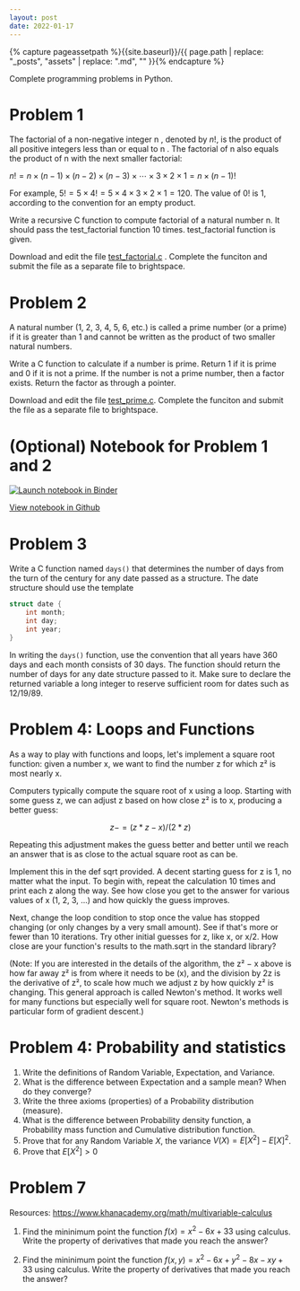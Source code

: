 ```yaml
---
layout: post
date: 2022-01-17
---
```

{% capture pageassetpath %}{{site.baseurl}}/{{ page.path | replace: "_posts", "assets" | replace: ".md", "" }}{% endcapture %}

Complete programming problems in Python.

# Problem 1

The factorial of a non-negative integer n , denoted by $n!$, is the product of all positive integers less than or equal to n . The factorial of n also equals the product of n with the next smaller factorial:

$n ! = n × ( n − 1 ) × ( n − 2 ) × ( n − 3 ) × ⋯ × 3 × 2 × 1 = n × ( n − 1 ) !$

For example,
$5 ! = 5 × 4 ! = 5 × 4 × 3 × 2 × 1 = 120.$
The value of 0! is 1, according to the convention for an empty product.

Write a recursive C function to compute factorial of a natural number n. It should pass the test_factorial function 10 times. test_factorial function is given. 

Download and edit the file [test_factorial.c]({{site.baseurl}}/assets/0000-00-02-prereq-hw/test_factorial.c) . Complete the funciton and submit the file as a separate file to brightspace.

# Problem 2

A natural number (1, 2, 3, 4, 5, 6, etc.) is called a prime number (or a prime) if it is greater than 1 and cannot be written as the product of two smaller natural numbers.

Write a C function to calculate if a number is prime. Return 1 if it is prime and 0 if it is not a prime. If the number is not a prime number, then a factor exists. Return the factor as through a pointer.

Download and edit the file [test_prime.c](https://vikasdhiman.info/ECE490-Neural-Networks/assets/0000-00-02-prereq-hw/test_prime.c). Complete the funciton and submit the file as a separate file to brightspace.

# (Optional) Notebook for Problem 1 and 2

[![Launch notebook in Binder](https://mybinder.org/badge_logo.svg)](https://mybinder.org/v2/gh/wecacuee/ECE490-Neural-Networks/HEAD?labpath=assets%2F0000-00-02-prereq-hw%2Fhw0.ipynb)

[View notebook in Github](https://github.com/wecacuee/ECE490-Neural-Networks/blob/master/assets/0000-00-02-prereq-hw/hw0.ipynb)

# Problem 3

Write a C function named `days()` that determines the number of days from the turn
of the century for any date passed as a structure. The date structure should use the
template

```c
struct date {
    int month;
    int day;
    int year;
}
```

In writing the `days()` function, use the convention that all years have 360 days and each
month consists of 30 days. The function should return the number of days for any date
structure passed to it. Make sure to declare the returned variable a long integer to reserve sufficient room for dates such as 12/19/89.

# Problem 4: Loops and Functions

As a way to play with functions and loops, let's implement a square root function: given a number x, we want to find the number z for which z² is most nearly x.

Computers typically compute the square root of x using a loop. Starting with some guess z, we can adjust z based on how close z² is to x, producing a better guess:

$$ z -= (z*z - x) / (2*z) $$

Repeating this adjustment makes the guess better and better until we reach an answer that is as close to the actual square root as can be.

Implement this in the def sqrt provided. A decent starting guess for z is 1, no matter what the input. To begin with, repeat the calculation 10 times and print each z along the way. See how close you get to the answer for various values of x (1, 2, 3, ...) and how quickly the guess improves.

Next, change the loop condition to stop once the value has stopped changing (or only changes by a very small amount). See if that's more or fewer than 10 iterations. Try other initial guesses for z, like x, or x/2. How close are your function's results to the math.sqrt in the standard library?

(Note: If you are interested in the details of the algorithm, the z² − x above is how far away z² is from where it needs to be (x), and the division by 2z is the derivative of z², to scale how much we adjust z by how quickly z² is changing. This general approach is called Newton's method. It works well for many functions but especially well for square root. Newton's methods is particular form of gradient descent.)

# Problem 4: Probability and statistics

1. Write the definitions of Random Variable, Expectation, and Variance.
2. What is the difference between Expectation and a sample mean? When do they
   converge?
3. Write the three axioms (properties) of a Probability distribution (measure).
4. What is the difference between Probability density function,
   a Probability mass function and  Cumulative distribution function.
5. Prove that for any Random Variable $X$, the variance $V(X) = E[X^2] - E[X]^2$.
6. Prove that $E[X^2] > 0$
<!-- 4. Prove that the expectation is a linear. $ E[\alpha X + \beta Y] = \alpha
   E[X] + \beta E[Y] $ for any real scalars $\alpha, \beta \in \mathbb{R}$ and random variables $X$ and $Y$ under conditions of finiteness (all integrals are finite). -->
<!-- 6. Define independent random variables. -->

<!--
# Problem 5

1. What is an unbiased estimator?
2. What the bias and variance of an estimator?
3. Let $X_1, X_2, \dots, X_n$ be a random sample of size n.
    1. Show that $X^2$ is a biased estimator for $\mu^2$.
    2. Find the amount of bias in this estimator.
    3. What happens to the bias as the sample size $n$ increases?
4. Aircrew escape systems are powered by a solid propellant. The burning rate of this propellant is an important product characteristic. Specifications require that the mean burning rate must be 50 cm/s. We know that the standard deviation of burning rate is $ \sigma = 2 cm/s$. The experimenter decides to specify a type I error probability or significance level of $\alpha = 0.05$. He selects a random sample of $n = 25$ and obtains a sample average burning rate of $x = 51.3 cm/s$. What conclusions should he draw?
-->

<!--
# Problem 6

Consider the data in [table-6-14.csv]({{ pageassetpath }}/table-6-14.csv), use C-programming to assist you in multiple linear regression, and answer the following questions. Use [regresssion.c]({{ pageassetpath }}/regression.c). It provides functions for reading csv file and plotting. They account 50 points of this assignment. 
    1. Which of these six regressors will be kept in your final regression equation? Why? P-value = 0.10
    2. Find the regression coefficients for each regressor in your final equation. 
    3. Give the overall multiple R for your final equation.
    4. Give the adjusted R square
    5. Out print your residual plots for your final regression equation and comment about your plots.
    -->

# Problem 7

Resources: https://www.khanacademy.org/math/multivariable-calculus

1. Find the mininimum point the function $f(x) = x^2 - 6x + 33$ using
   calculus. Write the property of derivatives that made you reach the answer?

2. Find the mininimum point the function $f(x, y) = x^2 - 6x + y^2 - 8x - xy +
   33$ using calculus. Write the property of derivatives that made you reach
   the answer?
